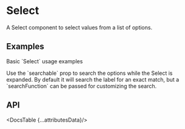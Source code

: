 # Select

A Select component to select values from a list of options.

## Examples

<Example
  id="select-demo-basic"
  title="Basic"
  demoComponent="{Basic}"
  demoCode="{BasicCode}">
  <p slot="description">
    Basic `Select` usage examples
  </p>
</Example>

<Example
  id="select-demo-search"
  title="Search Field"
  demoComponent="{Search}"
  demoCode="{SearchCode}">
  <p slot="description">
    Use the `searchable` prop to search the options while the Select is expanded. By default it will search the label for an exact match, but a `searchFunction` can be passed for customizing the search.
  </p>
</Example>

## API

<DocsTable {...attributesData}/>

<script>
  import Example from 'docs/src/components/Example.svelte';

  import Basic from './demos/basic.demo.svelte'
  import BasicCode from './demos/basic.demo.txt'

  import Search from './demos/search.demo.svelte'
  import SearchCode from './demos/search.demo.txt'

  import DocsTable from 'docs/src/components/DocsTable.svelte'
  const attributesData = {
    title: 'Attributes',
    columns: ['Property', 'Description', 'Type', 'Default'],
    data: [
      {
        property: 'test',
        description: 'test description',
        type: 'String',
        default: 'test'
      }
    ]
  }
</script>
